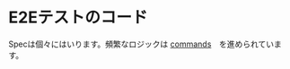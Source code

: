 # E2Eテストのコード

Specは個々にはいります。頻繁なロジックは [commands](https://docs.cypress.io/api/cypress-api/custom-commands)　を進められています。
